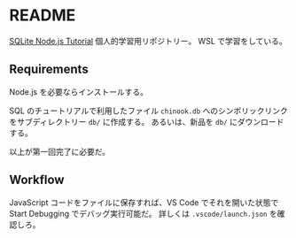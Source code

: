 # README

[SQLite Node.js Tutorial](https://www.sqlitetutorial.net/sqlite-nodejs/) 個人的学習用リポジトリー。
WSL で学習をしている。

## Requirements

Node.js を必要ならインストールする。

SQL のチュートリアルで利用したファイル `chinook.db` へのシンボリックリンクをサブディレクトリー `db/` に作成する。
あるいは、新品を `db/` にダウンロードする。

以上が第一回完了に必要だ。

## Workflow

JavaScript コードをファイルに保存すれば、VS Code でそれを開いた状態で Start Debugging でデバッグ実行可能だ。
詳しくは `.vscode/launch.json` を確認しろ。
